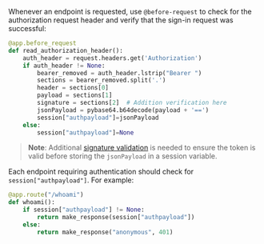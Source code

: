Whenever an endpoint is requested, use `@before-request` to check for the authorization request header and verify that the sign-in request was successful:

```python
@app.before_request
def read_authorization_header():
    auth_header = request.headers.get('Authorization')
    if auth_header != None:
        bearer_removed = auth_header.lstrip("Bearer ")
        sections = bearer_removed.split('.')
        header = sections[0]
        payload = sections[1]
        signature = sections[2]  # Addition verification here
        jsonPayload = pybase64.b64decode(payload + '==')
        session["authpayload"]=jsonPayload
    else:
        session["authpayload"]=None
```

> **Note**: Additional [signature validation](/docs/guides/validate-access-tokens/python/main/) is needed to ensure the token is valid before storing the `jsonPayload` in a session variable.

Each endpoint requiring authentication should check for `session["authpayload"]`. For example:

```python
@app.route("/whoami")
def whoami():
    if session["authpayload"] != None:
        return make_response(session["authpayload"])
    else:
        return make_response("anonymous", 401)
```
